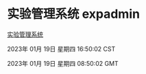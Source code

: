 # 实验管理系统 expadmin
[实验管理系统](http://59.174.10.183:56808/expadmin-782313d2-e1b1-4ea7-932e-3a55e6a1a4d0/)

2023年 01月 19日 星期四 16:50:02 CST

2023年 01月 19日 星期四 08:50:02 GMT
